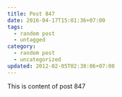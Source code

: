 ```yaml
---
title: Post 847
date: 2016-04-17T15:01:36+07:00
tags:
  - random post
  - untagged
category:
  - random post
  - uncategorized
updated: 2012-02-05T02:38:06+07:00
---
```

This is content of post 847